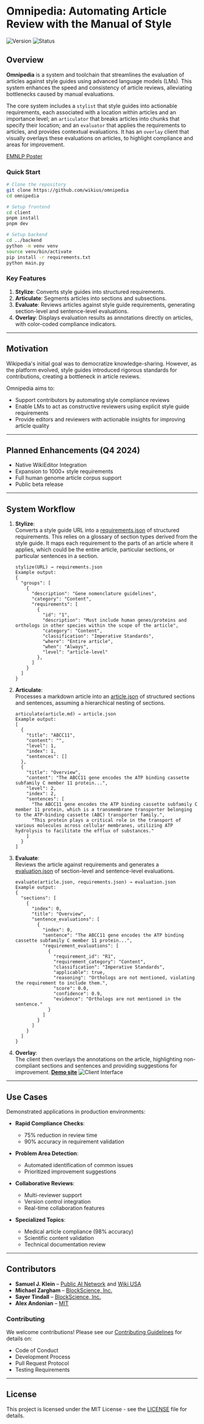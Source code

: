 # Omnipedia: Automating Article Review with the Manual of Style

![Version](https://img.shields.io/badge/version-2.0.0-blue.svg)
![Status](https://img.shields.io/badge/status-demo-yellow.svg)

## Overview

**Omnipedia** is a system and toolchain that streamlines the evaluation of articles against style guides using advanced language models (LMs). 
This system enhances the speed and consistency of article reviews, alleviating bottlenecks caused by manual evaluations.

The core system includes a `stylist` that style guides into actionable requirements, each associated with a location within articles and an importance level; an `articulator` that breaks articles into chunks that specify their location; and an `evaluator` that applies the requirements to articles, and provides contextual evaluations. It has an `overlay` client that visually overlays these evaluations on articles, to highlight compliance and areas for improvement.

[EMNLP Poster](https://docs.google.com/presentation/d/1x3W1neLj9Zw4RaEDJCWVgQholuZdPWKLLpuYYXqRkPg)

### Quick Start

```bash
# Clone the repository
git clone https://github.com/wikius/omnipedia
cd omnipedia

# Setup frontend
cd client
pnpm install
pnpm dev

# Setup backend
cd ../backend
python -m venv venv
source venv/bin/activate
pip install -r requirements.txt
python main.py
```

### Key Features

1. **Stylize**: Converts style guides into structured requirements.
2. **Articulate**: Segments articles into sections and subsections.
3. **Evaluate**: Reviews articles against style guide requirements, generating section-level and sentence-level evaluations.
4. **Overlay**: Displays evaluation results as annotations directly on articles, with color-coded compliance indicators.

---

## Motivation

Wikipedia's initial goal was to democratize knowledge-sharing. However, as the platform evolved, style guides introduced rigorous standards for contributions, creating a bottleneck in article reviews.

Omnipedia aims to:

- Support contributors by automating style compliance reviews
- Enable LMs to act as constructive reviewers using explicit style guide requirements
- Provide editors and reviewers with actionable insights for improving article quality

---

## Planned Enhancements (Q4 2024)

- Native WikiEditor Integration
- Expansion to 1000+ style requirements
- Full human genome article corpus support
- Public beta release

---

## System Workflow

1. **Stylize**:  
   Converts a style guide URL into a [requirements.json](backend/prompts/outputs/requirements.json) of structured requirements.
   This relies on a glossary of section types derived from the style guide. It maps each requirement to the parts of an article where it applies, which could be the entire article, particular sections, or particular sentences in a section.

   ```shell
   stylize(URL) → requirements.json
   Example output:
   {
     "groups": [
       {
         "description": "Gene nomenclature guidelines",
         "category": "Content",
         "requirements": [
           {
             "id": "1",
             "description": "Must include human genes/proteins and orthologs in other species within the scope of the article",
             "category": "Content",
             "classification": "Imperative Standards",
             "where": "Entire article",
             "when": "Always",
             "level": "article-level"
           },
         ]
       }
     ]
   }
   ```

2. **Articulate**:  
   Processes a markdown article into an [article.json](backend/prompts/outputs/article.json) of structured sections and sentences, assuming a hierarchical nesting of sections.

   ```shell
   articulate(article.md) → article.json
   Example output:
   [
     {
       "title": "ABCC11",
       "content": "",
       "level": 1,
       "index": 1,
       "sentences": []
     },
     {
       "title": "Overview",
       "content": "The ABCC11 gene encodes the ATP binding cassette subfamily C member 11 protein...",
       "level": 2,
       "index": 2,
       "sentences": [
         "The ABCC11 gene encodes the ATP binding cassette subfamily C member 11 protein, which is a transmembrane transporter belonging to the ATP-binding cassette (ABC) transporter family.",
         "This protein plays a critical role in the transport of various molecules across cellular membranes, utilizing ATP hydrolysis to facilitate the efflux of substances."
       ]
     }
   ]
   ```

3. **Evaluate**:  
   Reviews the article against requirements and generates a [evaluation.json](backend/prompts/outputs/evaluation.json) of section-level and sentence-level evaluations.

   ```shell
   evaluate(article.json, requirements.json) → evaluation.json
   Example output:
   {
     "sections": [
       {
         "index": 0,
         "title": "Overview",
         "sentence_evaluations": [
           {
             "index": 0,
             "sentence": "The ABCC11 gene encodes the ATP binding cassette subfamily C member 11 protein...",
             "requirement_evaluations": [
               {
                 "requirement_id": "R1",
                 "requirement_category": "Content",
                 "classification": "Imperative Standards",
                 "applicable": true,
                 "reasoning": "Orthologs are not mentioned, violating the requirement to include them.",
                 "score": 0.0,
                 "confidence": 0.9,
                 "evidence": "Orthologs are not mentioned in the sentence."
               }
             ]
           }
         ]
       }
     ]
   }
   ```

4. **Overlay**:  
   The client then overlays the annotations on the article, highlighting non-compliant sections and sentences and providing suggestions for improvement. **[Demo site](https://omnipedia-client.pages.dev/)**
   ![Client Interface](./client.png)

---

## Use Cases

Demonstrated applications in production environments:

- **Rapid Compliance Checks**:

  - 75% reduction in review time
  - 90% accuracy in requirement validation

- **Problem Area Detection**:

  - Automated identification of common issues
  - Prioritized improvement suggestions

- **Collaborative Reviews**:

  - Multi-reviewer support
  - Version control integration
  - Real-time collaboration features

- **Specialized Topics**:
  - Medical article compliance (98% accuracy)
  - Scientific content validation
  - Technical documentation review

---

## Contributors

- **Samuel J. Klein** – [Public AI Network](https://github.com/metasj) and [Wiki USA](https://github.com/wikus)
- **Michael Zargham** – [BlockScience, Inc.](https://github.com/mzargham)
- **Sayer Tindall** – [BlockScience, Inc.](https://github.com/sayertindall)
- **Alex Andonian** – [MIT](https://github.com/alexandonian)

### Contributing

We welcome contributions! Please see our [Contributing Guidelines](CONTRIBUTING.md) for details on:

- Code of Conduct
- Development Process
- Pull Request Protocol
- Testing Requirements

---

## License

This project is licensed under the MIT License - see the [LICENSE](LICENSE) file for details.

